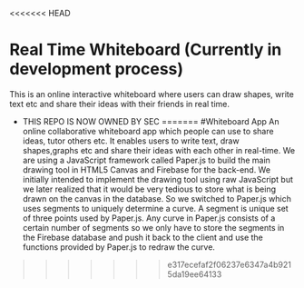 <<<<<<< HEAD
# Real Time Whiteboard (Currently in development process)
This is an online interactive whiteboard where users can draw shapes, write text etc and share their ideas with their friends in real time. 

- THIS REPO IS NOW OWNED BY SEC
=======
#Whiteboard App
An online collaborative whiteboard app which people can use to share ideas, tutor others etc. It enables users to write text, draw shapes,graphs etc and share their ideas with each other in real-time. We are using a JavaScript framework called Paper.js to build the main drawing tool in HTML5 Canvas and Firebase for the back-end. We initially intended to implement the drawing tool using raw JavaScript but we later realized that it would be very tedious to store what is being drawn on the canvas in the database. So we switched to Paper.js which uses segments to uniquely determine a curve. A segment is unique set of three points used by Paper.js. Any curve in Paper.js consists of a certain number of segments so we only have to store the segments in the Firebase database and push it back to the client and use the functions provided by Paper.js to redraw the curve.
>>>>>>> e317ecefaf2f06237e6347a4b9215da19ee64133
